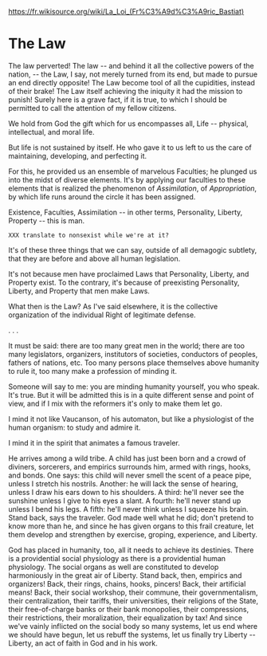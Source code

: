 https://fr.wikisource.org/wiki/La_Loi_(Fr%C3%A9d%C3%A9ric_Bastiat)

# The Law

The law perverted! The law -- and behind it all the collective powers
of the nation, -- the Law, I say, not merely turned from its end, but
made to pursue an end directly opposite! The Law become tool of all
the cupidities, instead of their brake! The Law itself achieving the
iniquity it had the mission to punish! Surely here is a grave fact, if
it is true, to which I should be permitted to call the attention of my
fellow citizens.

We hold from God the gift which for us encompasses all, Life --
physical, intellectual, and moral life.

But life is not sustained by itself. He who gave it to us left to us
the care of maintaining, developing, and perfecting it.

For this, he provided us an ensemble of marvelous Faculties; he
plunged us into the midst of diverse elements. It's by applying our
faculties to these elements that is realized the phenomenon of
*Assimilation*, of *Appropriation*, by which life runs around the
circle it has been assigned.

Existence, Faculties, Assimilation -- in other terms, Personality,
Liberty, Property -- this is man.

`XXX translate to nonsexist while we're at it?`

It's of these three things that we can say, outside of all demagogic
subtlety, that they are before and above all human legislation.

It's not because men have proclaimed Laws that Personality, Liberty,
and Property exist. To the contrary, it's because of preexisting
Personality, Liberty, and Property that men make Laws.

What then is the Law? As I've said elsewhere, it is the collective
organization of the individual Right of legitimate defense.

. . .

It must be said: there are too many great men in the world; there are
too many legislators, organizers, institutors of societies, conductors of
peoples, fathers of nations, etc. Too many persons place themselves
above humanity to rule it, too many make a profession of minding it.

Someone will say to me: you are minding humanity yourself, you who
speak. It's true. But it will be admitted this is in a quite different
sense and point of view, and if I mix with the reformers it's only to
make them let go.

I mind it not like Vaucanson, of his automaton, but like a
physiologist of the human organism: to study and admire it.

I mind it in the spirit that animates a famous traveler.

He arrives among a wild tribe. A child has just been born and a crowd
of diviners, sorcerers, and empirics surrounds him, armed with rings,
hooks, and bonds. One says: this child will never smell the scent of a
peace pipe, unless I stretch his nostrils. Another: he will lack the
sense of hearing, unless I draw his ears down to his shoulders. A
third: he'll never see the sunshine unless I give to his eyes a
slant. A fourth: he'll never stand up unless I bend his legs. A fifth:
he'll never think unless I squeeze his brain. Stand back, says the
traveler. God made well what he did; don't pretend to know more than
he, and since he has given organs to this frail creature, let them
develop and strengthen by exercise, groping, experience, and Liberty.

God has placed in humanity, too, all it needs to achieve its
destinies. There is a providential social physiology as there is a
providential human physiology. The social organs as well are
constituted to develop harmoniously in the great air of Liberty. Stand
back, then, empirics and organizers! Back, their rings, chains, hooks,
pincers! Back, their artificial means! Back, their social workshop,
their commune, their governmentalism, their centralization, their
tariffs, their universities, their religions of the State, their
free-of-charge banks or their bank monopolies, their compressions,
their restrictions, their moralization, their equalization by tax! And
since we've vainly inflicted on the social body so many systems, let
us end where we should have begun, let us rebuff the systems, let us
finally try Liberty -- Liberty, an act of faith in God and in his
work.
